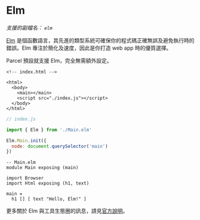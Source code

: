 # Elm

_支援的副檔名： `elm`_

[Elm](https://elm-lang.org/) 是個函數語言，其先進的類型系統可確保你的程式碼正確無誤及避免執行時的錯誤。Elm 專注於簡化及速度，因此是你打造 web app 時的優質選擇。

Parcel 預設就支援 Elm，完全無需額外設定。

```markup
<!-- index.html -->

<html>
  <body>
    <main></main>
    <script src="./index.js"></script>
  </body>
</html>
```

```javascript
// index.js

import { Elm } from './Main.elm'

Elm.Main.init({
  node: document.querySelector('main')
})
```

```text
-- Main.elm
module Main exposing (main)

import Browser
import Html exposing (h1, text)

main =
  h1 [] [ text "Hello, Elm!" ]
```

更多關於 Elm 與工具生態圈的訊息，請見[官方說明](https://guide.elm-lang.org/)。

